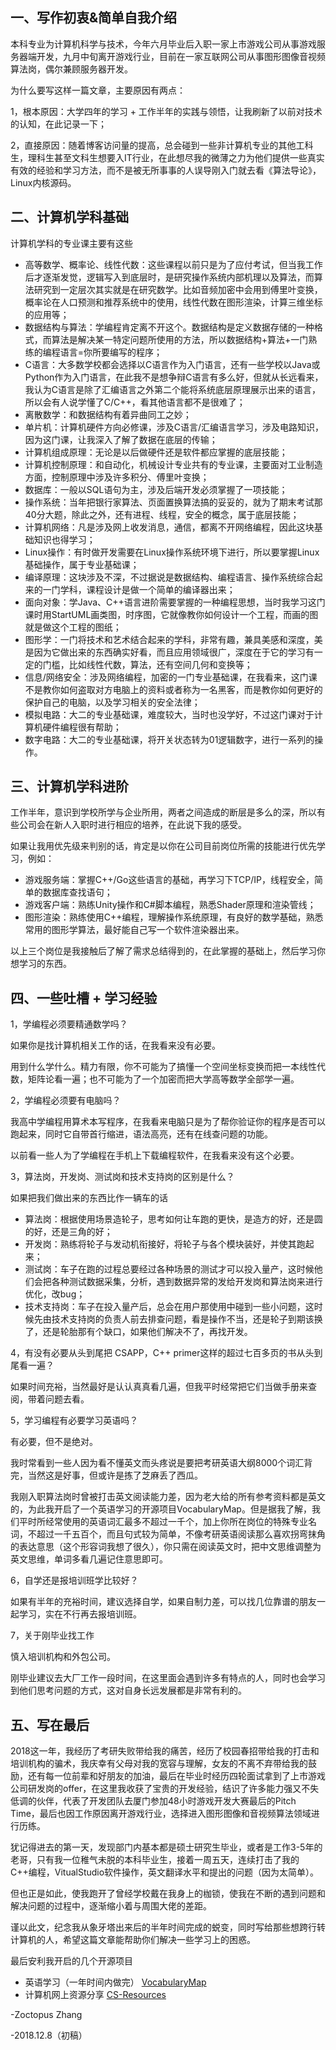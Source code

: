 ## 一、写作初衷&简单自我介绍

本科专业为计算机科学与技术，今年六月毕业后入职一家上市游戏公司从事游戏服务器端开发，九月中旬离开游戏行业，目前在一家互联网公司从事图形图像音视频算法岗，偶尔兼顾服务器开发。  

为什么要写这样一篇文章，主要原因有两点：  

1，根本原因：大学四年的学习 + 工作半年的实践与领悟，让我刷新了以前对技术的认知，在此记录一下；  

2，直接原因：随着博客访问量的提高，总会碰到一些非计算机专业的其他工科生，理科生甚至文科生想要入IT行业，在此想尽我的微薄之力为他们提供一些真实有效的经验和学习方法，而不是被无所事事的人误导刚入门就去看《算法导论》，Linux内核源码。  

 

## 二、计算机学科基础

计算机学科的专业课主要有这些

- 高等数学、概率论、线性代数：这些课程以前只是为了应付考试，但当我工作后才逐渐发觉，逻辑写入到底层时，是研究操作系统内部机理以及算法，而算法研究到一定层次其实就是在研究数学。比如音频加密中会用到傅里叶变换，概率论在人口预测和推荐系统中的使用，线性代数在图形渲染，计算三维坐标的应用等；  
- 数据结构与算法：学编程肯定离不开这个。数据结构是定义数据存储的一种格式，而算法是解决某一特定问题所使用的方法，所以数据结构+算法+一门熟练的编程语言=你所要编写的程序；  
- C语言：大多数学校都会选择以C语言作为入门语言，还有一些学校以Java或Python作为入门语言，在此我不是想争辩C语言有多么好，但就从长远看来，我认为C语言是除了汇编语言之外第二个能将系统底层原理展示出来的语言，所以会有人说学懂了C/C++，看其他语言都不是很难了；  
- 离散数学：和数据结构有着异曲同工之妙；  
- 单片机：计算机硬件方向必修课，涉及C语言/汇编语言学习，涉及电路知识，因为这门课，让我深入了解了数据在底层的传输；  
- 计算机组成原理：无论是以后做硬件还是软件都应掌握的底层技能；  
- 计算机控制原理：和自动化，机械设计专业共有的专业课，主要面对工业制造方面，控制原理中涉及许多积分、傅里叶变换；  
- 数据库：一般以SQL语句为主，涉及后端开发必须掌握了一项技能；  
- 操作系统：当年把银行家算法、页面置换算法搞的妥妥的，就为了期末考试那40分大题，除此之外，还有进程、线程，安全的概念，属于底层技能；  
- 计算机网络：凡是涉及网上收发消息，通信，都离不开网络编程，因此这块基础知识也得学习；  
- Linux操作：有时做开发需要在Linux操作系统环境下进行，所以要掌握Linux基础操作，属于专业基础课；  
- 编译原理：这块涉及不深，不过据说是数据结构、编程语言、操作系统综合起来的一门学科，课程设计是做一个简单的编译器出来；  
- 面向对象：学Java、C++语言进阶需要掌握的一种编程思想，当时我学习这门课时用StartUML画类图，时序图，它就像教你如何设计一个工程，而画的图就是做这个工程的图纸；  
- 图形学：一门将技术和艺术结合起来的学科，非常有趣，兼具美感和深度，美是因为它做出来的东西确实好看，而且应用领域很广，深度在于它的学习有一定的门槛，比如线性代数，算法，还有空间几何和变换等；  
- 信息/网络安全：涉及网络编程，加密的一门专业基础课，在我看来，这门课不是教你如何盗取对方电脑上的资料或者称为一名黑客，而是教你如何更好的保护自己的电脑，以及学习相关的安全法律；  
- 模拟电路：大二的专业基础课，难度较大，当时也没学好，不过这门课对于计算机硬件编程很有帮助；  
- 数字电路：大二的专业基础课，将开关状态转为01逻辑数字，进行一系列的操作。  

 

## 三、计算机学科进阶

工作半年，意识到学校所学与企业所用，两者之间造成的断层是多么的深，所以有些公司会在新人入职时进行相应的培养，在此说下我的感受。  

如果让我用优先级来判别的话，肯定是以你在公司目前岗位所需的技能进行优先学习，例如：  

- 游戏服务端：掌握C++/Go这些语言的基础，再学习下TCP/IP，线程安全，简单的数据库查找语句；  
- 游戏客户端：熟练Unity操作和C#脚本编程，熟悉Shader原理和渲染管线；  
- 图形渲染：熟练使用C++编程，理解操作系统原理，有良好的数学基础，熟悉常用的图形学算法，最好能自己写一个软件渲染器出来。  

以上三个岗位是我接触后了解了需求总结得到的，在此掌握的基础上，然后学习你想学习的东西。  

 

## 四、一些吐槽 + 学习经验

1，学编程必须要精通数学吗？  

如果你是找计算机相关工作的话，在我看来没有必要。  

用到什么学什么。精力有限，你不可能为了搞懂一个空间坐标变换而把一本线性代数，矩阵论看一遍；也不可能为了一个加密而把大学高等数学全部学一遍。  

 

2，学编程必须要有电脑吗？  

我高中学编程用算术本写程序，在我看来电脑只是为了帮你验证你的程序是否可以跑起来，同时它自带首行缩进，语法高亮，还有在线查问题的功能。  

以前看一些人为了学编程在手机上下载编程软件，在我看来没有这个必要。  

 

3，算法岗，开发岗、测试岗和技术支持岗的区别是什么？  

如果把我们做出来的东西比作一辆车的话  

- 算法岗：根据使用场景造轮子，思考如何让车跑的更快，是造方的好，还是圆的好，还是三角的好；  
- 开发岗：熟练将轮子与发动机衔接好，将轮子与各个模块装好，并使其跑起来；  
- 测试岗：车子在跑的过程总要经过各种场景的测试才可以投入量产，这时候他们会把各种测试数据采集，分析，遇到数据异常的发给开发岗和算法岗来进行优化，改bug；  
- 技术支持岗：车子在投入量产后，总会在用户那使用中碰到一些小问题，这时候先由技术支持岗的负责人前去排查问题，看是操作不当，还是轮子到期该换了，还是轮胎那有个缺口，如果他们解决不了，再找开发。  

 

4，有没有必要从头到尾把 CSAPP，C++ primer这样的超过七百多页的书从头到尾看一遍？  

如果时间充裕，当然最好是认认真真看几遍，但我平时经常把它们当做手册来查阅，带着问题去看。  

 

5，学习编程有必要学习英语吗？  

有必要，但不是绝对。  

我时常看到一些人因为看不懂英文而头疼说是要把考研英语大纲8000个词汇背完，当然这是好事，但或许是拣了芝麻丢了西瓜。  

我刚入职算法岗时曾被打击英文阅读能力差，因为老大给的所有参考资料都是英文的，为此我开启了一个英语学习的开源项目VocabularyMap。但是据我了解，我们平时所经常使用的英语词汇最多不超过一千个，加上你所在岗位的特殊专业名词，不超过一千五百个，而且句式较为简单，不像考研英语阅读那么喜欢拐弯抹角的表达意思（这个形容词我想了很久），你只需在阅读英文时，把中文思维调整为英文思维，单词多看几遍记住意思即可。  

6，自学还是报培训班学比较好？  

如果有半年的充裕时间，建议选择自学，如果自制力差，可以找几位靠谱的朋友一起学习，实在不行再去报培训班。  


7，关于刚毕业找工作  

慎入培训机构和外包公司。  

刚毕业建议去大厂工作一段时间，在这里面会遇到许多有特点的人，同时也会学习到他们思考问题的方式，这对自身长远发展都是非常有利的。  
 

## 五、写在最后

2018这一年，我经历了考研失败带给我的痛苦，经历了校园春招带给我的打击和培训机构的骗术，我庆幸有父母对我的宽容与理解，女友的不离不弃带给我的鼓励，还有每一位前辈和好朋友的加油，最后在毕业时经历四轮面试拿到了上市游戏公司研发岗的offer，在这里我收获了宝贵的开发经验，结识了许多能力强又不失低调的伙伴，代表了开发团队去厦门参加48小时游戏开发大赛最后的Pitch Time，最后也因工作原因离开游戏行业，选择进入图形图像和音视频算法领域进行历练。  

犹记得进去的第一天，发现部门内基本都是硕士研究生毕业，或者是工作3-5年的老哥，只有我一位稚气未脱的本科毕业生，接着一周五天，连续打击了我的C++编程，VitualStudio软件操作，英文翻译水平和提出的问题（因为太简单）。  

但也正是如此，使我跑开了曾经学校戴在我身上的枷锁，使我在不断的遇到问题和解决问题的过程中，逐渐缩小着与周围大佬的差距。  

谨以此文，纪念我从象牙塔出来后的半年时间完成的蜕变，同时写给那些想跨行转计算机的人，希望这篇文章能帮助你们解决一些学习上的困惑。  

最后安利我开启的几个开源项目  

- 英语学习（一年时间内做完） [VocabularyMap](https://github.com/OctopusLian/CS-Resources)  
- 计算机网上资源分享 [CS-Resources](https://github.com/OctopusLian/VocabularyMap)  

 

-Zoctopus Zhang

-2018.12.8（初稿）